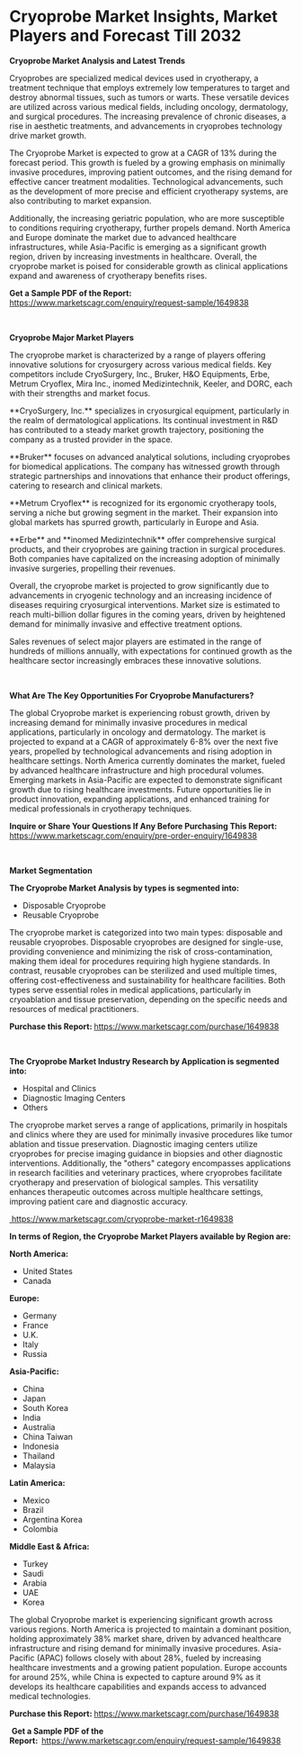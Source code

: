 <p><h1>Cryoprobe Market Insights, Market Players and Forecast Till 2032</h1></p><p><strong>Cryoprobe Market Analysis and Latest Trends</strong></p>
<p><p>Cryoprobes are specialized medical devices used in cryotherapy, a treatment technique that employs extremely low temperatures to target and destroy abnormal tissues, such as tumors or warts. These versatile devices are utilized across various medical fields, including oncology, dermatology, and surgical procedures. The increasing prevalence of chronic diseases, a rise in aesthetic treatments, and advancements in cryoprobes technology drive market growth.</p><p>The Cryoprobe Market is expected to grow at a CAGR of 13% during the forecast period. This growth is fueled by a growing emphasis on minimally invasive procedures, improving patient outcomes, and the rising demand for effective cancer treatment modalities. Technological advancements, such as the development of more precise and efficient cryotherapy systems, are also contributing to market expansion.</p><p>Additionally, the increasing geriatric population, who are more susceptible to conditions requiring cryotherapy, further propels demand. North America and Europe dominate the market due to advanced healthcare infrastructures, while Asia-Pacific is emerging as a significant growth region, driven by increasing investments in healthcare. Overall, the cryoprobe market is poised for considerable growth as clinical applications expand and awareness of cryotherapy benefits rises.</p></p>
<p><strong>Get a Sample PDF of the Report:&nbsp;</strong> <a href="https://www.marketscagr.com/enquiry/request-sample/1649838?utm_campaign=2517&utm_medium=2&utm_source=Github&utm_content=ia&utm_term=13042025&utm_id=cryoprobe">https://www.marketscagr.com/enquiry/request-sample/1649838</a></p>
<p>&nbsp;</p>
<p><strong>Cryoprobe Major Market Players</strong></p>
<p><p>The cryoprobe market is characterized by a range of players offering innovative solutions for cryosurgery across various medical fields. Key competitors include CryoSurgery, Inc., Bruker, H&O Equipments, Erbe, Metrum Cryoflex, Mira Inc., inomed Medizintechnik, Keeler, and DORC, each with their strengths and market focus.</p><p>**CryoSurgery, Inc.** specializes in cryosurgical equipment, particularly in the realm of dermatological applications. Its continual investment in R&D has contributed to a steady market growth trajectory, positioning the company as a trusted provider in the space.</p><p>**Bruker** focuses on advanced analytical solutions, including cryoprobes for biomedical applications. The company has witnessed growth through strategic partnerships and innovations that enhance their product offerings, catering to research and clinical markets.</p><p>**Metrum Cryoflex** is recognized for its ergonomic cryotherapy tools, serving a niche but growing segment in the market. Their expansion into global markets has spurred growth, particularly in Europe and Asia.</p><p>**Erbe** and **inomed Medizintechnik** offer comprehensive surgical products, and their cryoprobes are gaining traction in surgical procedures. Both companies have capitalized on the increasing adoption of minimally invasive surgeries, propelling their revenues.</p><p>Overall, the cryoprobe market is projected to grow significantly due to advancements in cryogenic technology and an increasing incidence of diseases requiring cryosurgical interventions. Market size is estimated to reach multi-billion dollar figures in the coming years, driven by heightened demand for minimally invasive and effective treatment options. </p><p>Sales revenues of select major players are estimated in the range of hundreds of millions annually, with expectations for continued growth as the healthcare sector increasingly embraces these innovative solutions.</p></p>
<p>&nbsp;</p>
<p><strong>What Are The Key Opportunities For Cryoprobe Manufacturers?</strong></p>
<p><p>The global Cryoprobe market is experiencing robust growth, driven by increasing demand for minimally invasive procedures in medical applications, particularly in oncology and dermatology. The market is projected to expand at a CAGR of approximately 6-8% over the next five years, propelled by technological advancements and rising adoption in healthcare settings. North America currently dominates the market, fueled by advanced healthcare infrastructure and high procedural volumes. Emerging markets in Asia-Pacific are expected to demonstrate significant growth due to rising healthcare investments. Future opportunities lie in product innovation, expanding applications, and enhanced training for medical professionals in cryotherapy techniques.</p></p>
<p><strong>Inquire or Share Your Questions If Any Before Purchasing This Report:</strong> <a href="https://www.marketscagr.com/enquiry/pre-order-enquiry/1649838?utm_campaign=2517&utm_medium=2&utm_source=Github&utm_content=ia&utm_term=13042025&utm_id=cryoprobe">https://www.marketscagr.com/enquiry/pre-order-enquiry/1649838</a></p>
<p>&nbsp;</p>
<p><strong>Market Segmentation</strong></p>
<p><strong>The Cryoprobe Market Analysis by types is segmented into:</strong></p>
<p><ul><li>Disposable Cryoprobe</li><li>Reusable Cryoprobe</li></ul></p>
<p><p>The cryoprobe market is categorized into two main types: disposable and reusable cryoprobes. Disposable cryoprobes are designed for single-use, providing convenience and minimizing the risk of cross-contamination, making them ideal for procedures requiring high hygiene standards. In contrast, reusable cryoprobes can be sterilized and used multiple times, offering cost-effectiveness and sustainability for healthcare facilities. Both types serve essential roles in medical applications, particularly in cryoablation and tissue preservation, depending on the specific needs and resources of medical practitioners.</p></p>
<p><strong>Purchase this Report:&nbsp;</strong><a href="https://www.marketscagr.com/purchase/1649838?utm_campaign=2517&utm_medium=2&utm_source=Github&utm_content=ia&utm_term=13042025&utm_id=cryoprobe">https://www.marketscagr.com/purchase/1649838</a></p>
<p>&nbsp;</p>
<p><strong>The Cryoprobe Market Industry Research by Application is segmented into:</strong></p>
<p><ul><li>Hospital and Clinics</li><li>Diagnostic Imaging Centers</li><li>Others</li></ul></p>
<p><p>The cryoprobe market serves a range of applications, primarily in hospitals and clinics where they are used for minimally invasive procedures like tumor ablation and tissue preservation. Diagnostic imaging centers utilize cryoprobes for precise imaging guidance in biopsies and other diagnostic interventions. Additionally, the "others" category encompasses applications in research facilities and veterinary practices, where cryoprobes facilitate cryotherapy and preservation of biological samples. This versatility enhances therapeutic outcomes across multiple healthcare settings, improving patient care and diagnostic accuracy.</p></p>
<p><a href="https://www.marketscagr.com/cryoprobe-market-r1649838?utm_campaign=2517&utm_medium=2&utm_source=Github&utm_content=ia&utm_term=13042025&utm_id=cryoprobe">&nbsp;https://www.marketscagr.com/cryoprobe-market-r1649838</a></p>
<p><strong>In terms of Region, the Cryoprobe Market Players available by Region are:</strong></p>
<p>
    <p> <strong> North America: </strong>
        <ul>
            <li>United States</li>
            <li>Canada</li>
        </ul>
        </p> 
    <p> <strong> Europe: </strong>
        <ul>
            <li>Germany</li>
            <li>France</li>
            <li>U.K.</li>
            <li>Italy</li>
            <li>Russia</li>
        </ul>
        </p> 
    <p> <strong> Asia-Pacific: </strong>
        <ul>
            <li>China</li>
            <li>Japan</li>
            <li>South Korea</li>
            <li>India</li>
            <li>Australia</li>
            <li>China Taiwan</li>
            <li>Indonesia</li>
            <li>Thailand</li>
            <li>Malaysia</li>
        </ul>
        </p> 
    <p> <strong> Latin America: </strong>
        <ul>
            <li>Mexico</li>
            <li>Brazil</li>
            <li>Argentina Korea</li>
            <li>Colombia</li>
        </ul>
        </p> 
    <p> <strong> Middle East & Africa: </strong>
        <ul>
            <li>Turkey</li>
            <li>Saudi</li>
            <li>Arabia</li>
            <li>UAE</li>
            <li>Korea</li>
        </ul>
    </p>
    </p>
<p><p>The global Cryoprobe market is experiencing significant growth across various regions. North America is projected to maintain a dominant position, holding approximately 38% market share, driven by advanced healthcare infrastructure and rising demand for minimally invasive procedures. Asia-Pacific (APAC) follows closely with about 28%, fueled by increasing healthcare investments and a growing patient population. Europe accounts for around 25%, while China is expected to capture around 9% as it develops its healthcare capabilities and expands access to advanced medical technologies.</p></p>
<p><strong>Purchase this Report: </strong><a href="https://www.marketscagr.com/purchase/1649838?utm_campaign=2517&utm_medium=2&utm_source=Github&utm_content=ia&utm_term=13042025&utm_id=cryoprobe">https://www.marketscagr.com/purchase/1649838</a></p>
<p>&nbsp;<strong>Get a Sample PDF of the Report:&nbsp;&nbsp;</strong><a href="https://www.marketscagr.com/enquiry/request-sample/1649838?utm_campaign=2517&utm_medium=2&utm_source=Github&utm_content=ia&utm_term=13042025&utm_id=cryoprobe">https://www.marketscagr.com/enquiry/request-sample/1649838</a></p>
<p><strong></strong></p>
<p><p></p><p></p><p></p></p>